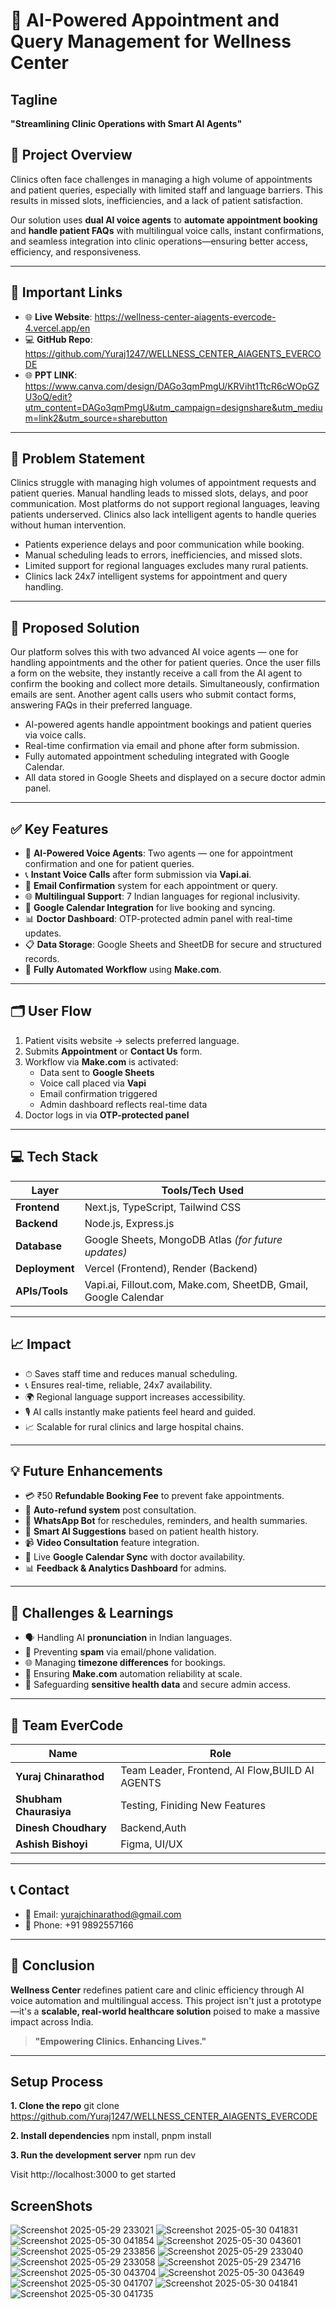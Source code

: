 # 🧠 AI-Powered Appointment and Query Management for Wellness Center

## Tagline
**"Streamlining Clinic Operations with Smart AI Agents"**

## 🔖 Project Overview

Clinics often face challenges in managing a high volume of appointments and patient queries, especially with limited staff and language barriers. This results in missed slots, inefficiencies, and a lack of patient satisfaction.

Our solution uses **dual AI voice agents** to **automate appointment booking** and **handle patient FAQs** with multilingual voice calls, instant confirmations, and seamless integration into clinic operations—ensuring better access, efficiency, and responsiveness.

---

## 🔗 Important Links

- 🌐 **Live Website**: https://wellness-center-aiagents-evercode-4.vercel.app/en
- 💻 **GitHub Repo**:  https://github.com/Yuraj1247/WELLNESS_CENTER_AIAGENTS_EVERCODE
- 🌐 **PPT LINK**: https://www.canva.com/design/DAGo3qmPmgU/KRViht1TtcR6cWOpGZU3oQ/edit?utm_content=DAGo3qmPmgU&utm_campaign=designshare&utm_medium=link2&utm_source=sharebutton  

---

## 🏥 Problem Statement

Clinics struggle with managing high volumes of appointment requests and patient queries. Manual handling leads to missed slots, delays, and poor communication. Most platforms do not support regional languages, leaving patients underserved. Clinics also lack intelligent agents to handle queries without human intervention.

- Patients experience delays and poor communication while booking.
- Manual scheduling leads to errors, inefficiencies, and missed slots.
- Limited support for regional languages excludes many rural patients.
- Clinics lack 24x7 intelligent systems for appointment and query handling.

---

## 🏥 Proposed Solution

Our platform solves this with two advanced AI voice agents — one for handling appointments and the other for patient queries. Once the user fills a form on the website, they instantly receive a call from the AI agent to confirm the booking and collect more details. Simultaneously, confirmation emails are sent. Another agent calls users who submit contact forms, answering FAQs in their preferred language.

- AI-powered agents handle appointment bookings and patient queries via voice calls.
- Real-time confirmation via email and phone after form submission.
- Fully automated appointment scheduling integrated with Google Calendar.
- All data stored in Google Sheets and displayed on a secure doctor admin panel.

---

## ✅ Key Features

- 🤖 **AI-Powered Voice Agents**: Two agents — one for appointment confirmation and one for patient queries.
- 📞 **Instant Voice Calls** after form submission via **Vapi.ai**.
- 📧 **Email Confirmation** system for each appointment or query.
- 🌐 **Multilingual Support**: 7 Indian languages for regional inclusivity.
- 📅 **Google Calendar Integration** for live booking and syncing.
- 📊 **Doctor Dashboard**: OTP-protected admin panel with real-time updates.
- 📋 **Data Storage**: Google Sheets and SheetDB for secure and structured records.
- 🔄 **Fully Automated Workflow** using **Make.com**.

---

## 🗂️ User Flow

1. Patient visits website → selects preferred language.
2. Submits **Appointment** or **Contact Us** form.
3. Workflow via **Make.com** is activated:
   - Data sent to **Google Sheets**
   - Voice call placed via **Vapi**
   - Email confirmation triggered
   - Admin dashboard reflects real-time data
4. Doctor logs in via **OTP-protected panel**

---

## 💻 Tech Stack

| Layer        | Tools/Tech Used                                      |
|--------------|------------------------------------------------------|
| **Frontend** | Next.js, TypeScript, Tailwind CSS                    |
| **Backend**  | Node.js, Express.js                                  |
| **Database** | Google Sheets, MongoDB Atlas *(for future updates)* |
| **Deployment** | Vercel (Frontend), Render (Backend)                |
| **APIs/Tools** | Vapi.ai, Fillout.com, Make.com, SheetDB, Gmail, Google Calendar |

---

## 📈 Impact

- ⏱ Saves staff time and reduces manual scheduling.
- 📞 Ensures real-time, reliable, 24x7 availability.
- 🌍 Regional language support increases accessibility.
- 🎙️ AI calls instantly make patients feel heard and guided.
- 📈 Scalable for rural clinics and large hospital chains.

---

## 💡 Future Enhancements

- 💳 ₹50 **Refundable Booking Fee** to prevent fake appointments.
- 🔁 **Auto-refund system** post consultation.
- 💬 **WhatsApp Bot** for reschedules, reminders, and health summaries.
- 🧠 **Smart AI Suggestions** based on patient health history.
- 📹 **Video Consultation** feature integration.
- 📅 Live **Google Calendar Sync** with doctor availability.
- 📊 **Feedback & Analytics Dashboard** for admins.

---

## 🔐 Challenges & Learnings

- 🗣️ Handling AI **pronunciation** in Indian languages.
- 🚫 Preventing **spam** via email/phone validation.
- 🌐 Managing **timezone differences** for bookings.
- 🔄 Ensuring **Make.com** automation reliability at scale.
- 🔐 Safeguarding **sensitive health data** and secure admin access.

---

## 👥 Team EverCode

| Name               | Role                                |
|--------------------|-------------------------------------|
| **Yuraj Chinarathod** | Team Leader, Frontend, AI Flow,BUILD AI AGENTS      |
| **Shubham Chaurasiya** | Testing, Finiding New Features                    |
| **Dinesh Choudhary**   | Backend,Auth                |
| **Ashish Bishoyi**     | Figma, UI/UX              |

---

## 📞 Contact

- 📧 Email: [yurajchinarathod@gmail.com](mailto:yurajchinarathod@gmail.com)  
- 📱 Phone: +91 9892557166

---

## 🏁 Conclusion

**Wellness Center** redefines patient care and clinic efficiency through AI voice automation and multilingual access. This project isn't just a prototype—it's a **scalable, real-world healthcare solution** poised to make a massive impact across India.

> **"Empowering Clinics. Enhancing Lives."**

---

## Setup Process 

**1. Clone the repo**
git clone https://github.com/Yuraj1247/WELLNESS_CENTER_AIAGENTS_EVERCODE

**2. Install dependencies**
npm install,
pnpm install

**3. Run the development server**
npm run dev

Visit http://localhost:3000 to get started

## ScreenShots

![Screenshot 2025-05-29 233021](https://github.com/user-attachments/assets/1d8f7f7e-879e-47a3-9940-69b0799d16b2)
![Screenshot 2025-05-30 041831](https://github.com/user-attachments/assets/66efae2b-032a-4ad2-8bb2-1553e98b839d)
![Screenshot 2025-05-30 041854](https://github.com/user-attachments/assets/ac5eb790-5d36-4ae8-9018-d6ef97e9db67)
![Screenshot 2025-05-30 043601](https://github.com/user-attachments/assets/f51ab96c-596c-410b-ab43-0c2609217843)
![Screenshot 2025-05-29 233856](https://github.com/user-attachments/assets/0f0f8768-88ac-4ba6-9ee9-c289b5c82446)
![Screenshot 2025-05-29 233040](https://github.com/user-attachments/assets/88b3d862-6d30-4899-b68b-0c0f3095c03f)
![Screenshot 2025-05-29 233058](https://github.com/user-attachments/assets/f8224a5f-33f8-46cf-8dc5-0a1a00272025)
![Screenshot 2025-05-29 234716](https://github.com/user-attachments/assets/251bd2ee-7cd6-4b09-9ec6-2fdaded2f413)
![Screenshot 2025-05-30 043704](https://github.com/user-attachments/assets/d7fd0aec-7c6d-42b2-9462-ecc299f6ecbc)
![Screenshot 2025-05-30 043649](https://github.com/user-attachments/assets/934583b4-de5b-4de3-97eb-175fb4cf0d19)
![Screenshot 2025-05-30 041707](https://github.com/user-attachments/assets/bb09f4cb-95b8-4c00-a95f-932f9a1ba1ae)
![Screenshot 2025-05-30 041841](https://github.com/user-attachments/assets/4bfa2988-a6d5-43c4-a56f-790880d6974e)
![Screenshot 2025-05-30 041735](https://github.com/user-attachments/assets/fdf5b37c-8dcc-42e8-9a18-00d8df9af425)
